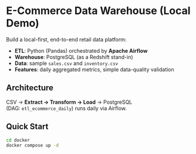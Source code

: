 # E-Commerce Data Warehouse (Local Demo)

Build a local-first, end-to-end retail data platform:

- **ETL**: Python (Pandas) orchestrated by **Apache Airflow**
- **Warehouse**: PostgreSQL (as a Redshift stand-in)
- **Data**: sample `sales.csv` and `inventory.csv`
- **Features**: daily aggregated metrics, simple data-quality validation

## Architecture

CSV → **Extract → Transform → Load** → PostgreSQL  
(DAG: `etl_ecommerce_daily`) runs daily via Airflow.

## Quick Start

```bash
cd docker
docker compose up -d
